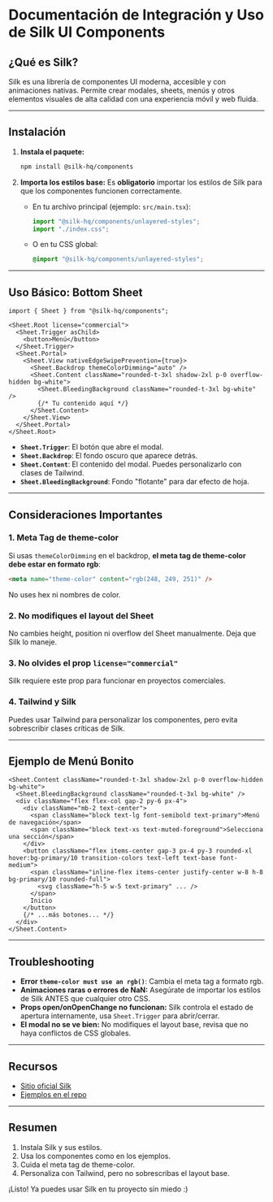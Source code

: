 # Documentación de Integración y Uso de Silk UI Components

## ¿Qué es Silk?
Silk es una librería de componentes UI moderna, accesible y con animaciones nativas. Permite crear modales, sheets, menús y otros elementos visuales de alta calidad con una experiencia móvil y web fluida.

---

## Instalación

1. **Instala el paquete:**
   ```bash
   npm install @silk-hq/components
   ```

2. **Importa los estilos base:**
   Es **obligatorio** importar los estilos de Silk para que los componentes funcionen correctamente.
   
   - En tu archivo principal (ejemplo: `src/main.tsx`):
     ```ts
     import "@silk-hq/components/unlayered-styles";
     import "./index.css";
     ```
   - O en tu CSS global:
     ```css
     @import "@silk-hq/components/unlayered-styles";
     ```

---

## Uso Básico: Bottom Sheet

```tsx
import { Sheet } from "@silk-hq/components";

<Sheet.Root license="commercial">
  <Sheet.Trigger asChild>
    <button>Menú</button>
  </Sheet.Trigger>
  <Sheet.Portal>
    <Sheet.View nativeEdgeSwipePrevention={true}>
      <Sheet.Backdrop themeColorDimming="auto" />
      <Sheet.Content className="rounded-t-3xl shadow-2xl p-0 overflow-hidden bg-white">
        <Sheet.BleedingBackground className="rounded-t-3xl bg-white" />
        {/* Tu contenido aquí */}
      </Sheet.Content>
    </Sheet.View>
  </Sheet.Portal>
</Sheet.Root>
```

- **`Sheet.Trigger`**: El botón que abre el modal.
- **`Sheet.Backdrop`**: El fondo oscuro que aparece detrás.
- **`Sheet.Content`**: El contenido del modal. Puedes personalizarlo con clases de Tailwind.
- **`Sheet.BleedingBackground`**: Fondo "flotante" para dar efecto de hoja.

---

## Consideraciones Importantes

### 1. Meta Tag de theme-color
Si usas `themeColorDimming` en el backdrop, **el meta tag de theme-color debe estar en formato rgb**:
```html
<meta name="theme-color" content="rgb(248, 249, 251)" />
```
No uses hex ni nombres de color.

### 2. No modifiques el layout del Sheet
No cambies height, position ni overflow del Sheet manualmente. Deja que Silk lo maneje.

### 3. No olvides el prop `license="commercial"`
Silk requiere este prop para funcionar en proyectos comerciales.

### 4. Tailwind y Silk
Puedes usar Tailwind para personalizar los componentes, pero evita sobrescribir clases críticas de Silk.

---

## Ejemplo de Menú Bonito

```tsx
<Sheet.Content className="rounded-t-3xl shadow-2xl p-0 overflow-hidden bg-white">
  <Sheet.BleedingBackground className="rounded-t-3xl bg-white" />
  <div className="flex flex-col gap-2 py-6 px-4">
    <div className="mb-2 text-center">
      <span className="block text-lg font-semibold text-primary">Menú de navegación</span>
      <span className="block text-xs text-muted-foreground">Selecciona una sección</span>
    </div>
    <button className="flex items-center gap-3 px-4 py-3 rounded-xl hover:bg-primary/10 transition-colors text-left text-base font-medium">
      <span className="inline-flex items-center justify-center w-8 h-8 bg-primary/10 rounded-full">
        <svg className="h-5 w-5 text-primary" ... />
      </span>
      Inicio
    </button>
    {/* ...más botones... */}
  </div>
</Sheet.Content>
```

---

## Troubleshooting

- **Error `theme-color must use an rgb()`**:
  Cambia el meta tag a formato rgb.
- **Animaciones raras o errores de NaN:**
  Asegúrate de importar los estilos de Silk ANTES que cualquier otro CSS.
- **Props open/onOpenChange no funcionan:**
  Silk controla el estado de apertura internamente, usa `Sheet.Trigger` para abrir/cerrar.
- **El modal no se ve bien:**
  No modifiques el layout base, revisa que no haya conflictos de CSS globales.

---

## Recursos
- [Sitio oficial Silk](https://silkhq.co)
- [Ejemplos en el repo](../basic-examples-css-silk/src/app/page.tsx)

---

## Resumen
1. Instala Silk y sus estilos.
2. Usa los componentes como en los ejemplos.
3. Cuida el meta tag de theme-color.
4. Personaliza con Tailwind, pero no sobrescribas el layout base.

¡Listo! Ya puedes usar Silk en tu proyecto sin miedo :)
